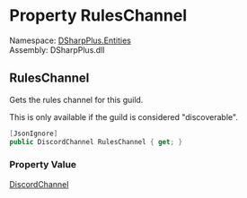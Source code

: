 # Property RulesChannel

Namespace: [DSharpPlus.Entities](DSharpPlus.Entities.md)  
Assembly: DSharpPlus.dll

## <a id="DSharpPlus_Entities_DiscordGuild_RulesChannel"></a>RulesChannel

Gets the rules channel for this guild.
<p>This is only available if the guild is considered "discoverable".</p>

```csharp
[JsonIgnore]
public DiscordChannel RulesChannel { get; }
```

### Property Value

[DiscordChannel](DSharpPlus.Entities.DiscordChannel.md)

